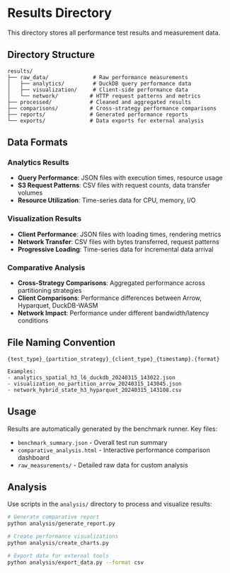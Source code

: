 # Results Directory

This directory stores all performance test results and measurement data.

## Directory Structure

```
results/
├── raw_data/              # Raw performance measurements
│   ├── analytics/         # DuckDB query performance data
│   ├── visualization/     # Client-side performance data
│   └── network/          # HTTP request patterns and metrics
├── processed/            # Cleaned and aggregated results
├── comparisons/          # Cross-strategy performance comparisons
├── reports/              # Generated performance reports
└── exports/              # Data exports for external analysis
```

## Data Formats

### Analytics Results
- **Query Performance**: JSON files with execution times, resource usage
- **S3 Request Patterns**: CSV files with request counts, data transfer volumes
- **Resource Utilization**: Time-series data for CPU, memory, I/O

### Visualization Results  
- **Client Performance**: JSON files with loading times, rendering metrics
- **Network Transfer**: CSV files with bytes transferred, request patterns
- **Progressive Loading**: Time-series data for incremental data arrival

### Comparative Analysis
- **Cross-Strategy Comparisons**: Aggregated performance across partitioning strategies
- **Client Comparisons**: Performance differences between Arrow, Hyparquet, DuckDB-WASM
- **Network Impact**: Performance under different bandwidth/latency conditions

## File Naming Convention

```
{test_type}_{partition_strategy}_{client_type}_{timestamp}.{format}

Examples:
- analytics_spatial_h3_l6_duckdb_20240315_143022.json
- visualization_no_partition_arrow_20240315_143045.json  
- network_hybrid_state_h3_hyparquet_20240315_143108.csv
```

## Usage

Results are automatically generated by the benchmark runner. Key files:

- `benchmark_summary.json` - Overall test run summary
- `comparative_analysis.html` - Interactive performance comparison dashboard  
- `raw_measurements/` - Detailed raw data for custom analysis

## Analysis

Use scripts in the `analysis/` directory to process and visualize results:

```bash
# Generate comparative report
python analysis/generate_report.py

# Create performance visualizations  
python analysis/create_charts.py

# Export data for external tools
python analysis/export_data.py --format csv
```